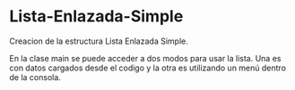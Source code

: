 # Lista-Enlazada-Simple
Creacion de la estructura Lista Enlazada Simple.

En la clase main se puede acceder a dos modos para usar la lista.
Una es con datos cargados desde el codigo y la otra es utilizando un menú dentro de la consola.
